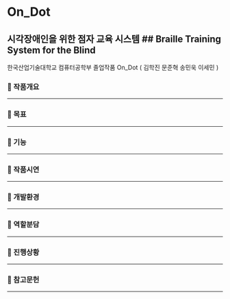 # On_Dot 
## 시각장애인을 위한 점자 교육 시스템  ## Braille Training System for the Blind

한국산업기술대학교 컴퓨터공학부 졸업작품 On_Dot ( 김학진 문준혁 송민욱 이세민 )
### :large_orange_diamond: 작품개요
----------------------------------------------------------

### :large_orange_diamond: 목표
----------------------------------------------------------

### :large_orange_diamond: 기능
----------------------------------------------------------

### :large_orange_diamond: 작품시연
----------------------------------------------------------

### :large_orange_diamond: 개발환경
----------------------------------------------------------

### :large_orange_diamond: 역할분담
----------------------------------------------------------

### :large_orange_diamond: 진행상황
----------------------------------------------------------

### :large_orange_diamond: 참고문헌
----------------------------------------------------------
